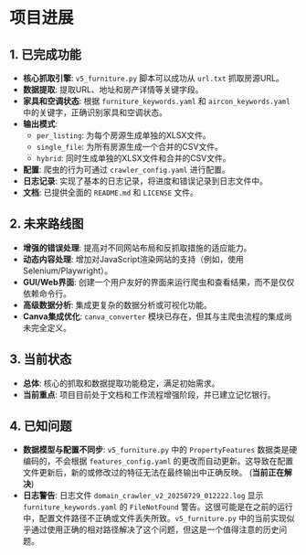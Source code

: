 # 项目进展

## 1. 已完成功能

- **核心抓取引擎**: `v5_furniture.py` 脚本可以成功从 `url.txt` 抓取房源URL。
- **数据提取**: 提取URL、地址和房产详情等关键字段。
- **家具和空调状态**: 根据 `furniture_keywords.yaml` 和 `aircon_keywords.yaml` 中的关键字，正确识别家具和空调状态。
- **输出模式**:
    - `per_listing`: 为每个房源生成单独的XLSX文件。
    - `single_file`: 为所有房源生成一个合并的CSV文件。
    - `hybrid`: 同时生成单独的XLSX文件和合并的CSV文件。
- **配置**: 爬虫的行为可通过 `crawler_config.yaml` 进行配置。
- **日志记录**: 实现了基本的日志记录，将进度和错误记录到日志文件中。
- **文档**: 已提供全面的 `README.md` 和 `LICENSE` 文件。

## 2. 未来路线图

- **增强的错误处理**: 提高对不同网站布局和反抓取措施的适应能力。
- **动态内容处理**: 增加对JavaScript渲染网站的支持（例如，使用Selenium/Playwright）。
- **GUI/Web界面**: 创建一个用户友好的界面来运行爬虫和查看结果，而不是仅仅依赖命令行。
- **高级数据分析**: 集成更复杂的数据分析或可视化功能。
- **Canva集成优化**: `canva_converter` 模块已存在，但其与主爬虫流程的集成尚未完全定义。

## 3. 当前状态

- **总体**: 核心的抓取和数据提取功能稳定，满足初始需求。
- **当前重点**: 项目目前处于文档和工作流程增强阶段，并已建立记忆银行。

## 4. 已知问题

- **数据模型与配置不同步**: `v5_furniture.py` 中的 `PropertyFeatures` 数据类是硬编码的，不会根据 `features_config.yaml` 的更改而自动更新。这导致在配置文件更新后，新的或修改过的特征无法在最终输出中正确反映。 (**当前正在解决**)
- **日志警告**: 日志文件 `domain_crawler_v2_20250729_012222.log` 显示 `furniture_keywords.yaml` 的 `FileNotFound` 警告。这很可能是在之前的运行中，配置文件路径不正确或文件丢失所致。`v5_furniture.py` 中的当前实现似乎通过使用正确的相对路径解决了这个问题，但这是一个值得注意的历史问题。